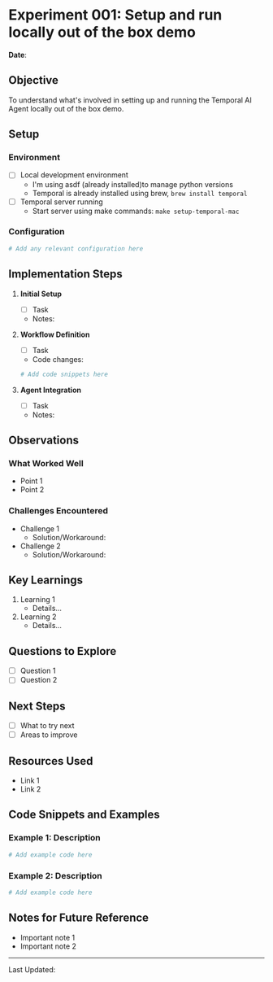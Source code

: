 # Experiment 001: Setup and run locally out of the box demo

**Date**:

## Objective
To understand what's involved in setting up and running the Temporal AI Agent locally out of the box demo.

## Setup

### Environment
- [ ] Local development environment
  - I'm using asdf (already installed)to manage python versions
  - Temporal is already installed using brew, `brew install temporal`
- [ ] Temporal server running
  - Start server using make commands: `make setup-temporal-mac`

### Configuration
```yaml
# Add any relevant configuration here
```

## Implementation Steps

1. **Initial Setup**
   - [ ] Task
   - Notes:

2. **Workflow Definition**
   - [ ] Task
   - Code changes:
   ```python
   # Add code snippets here
   ```

3. **Agent Integration**
   - [ ] Task
   - Notes:

## Observations

### What Worked Well
- Point 1
- Point 2

### Challenges Encountered
- Challenge 1
  - Solution/Workaround:
- Challenge 2
  - Solution/Workaround:

## Key Learnings

1. Learning 1
   - Details...
2. Learning 2
   - Details...

## Questions to Explore
- [ ] Question 1
- [ ] Question 2

## Next Steps
- [ ] What to try next
- [ ] Areas to improve

## Resources Used
- Link 1
- Link 2

## Code Snippets and Examples

### Example 1: Description
```python
# Add example code here
```

### Example 2: Description
```python
# Add example code here
```

## Notes for Future Reference
- Important note 1
- Important note 2

---
Last Updated:
